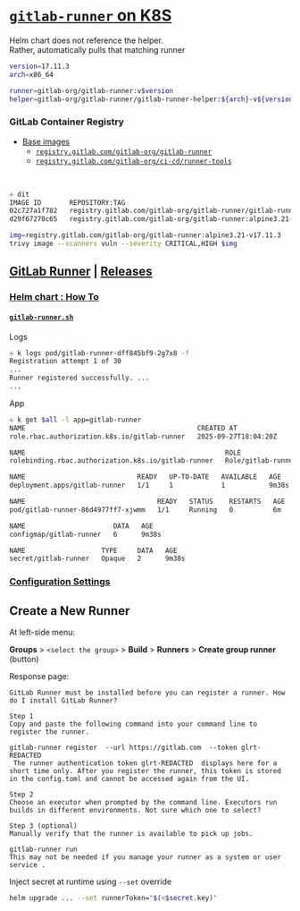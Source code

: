 
# [`gitlab-runner` on K8S](https://docs.gitlab.com/runner/install/kubernetes/)

Helm chart does not reference the helper.   
Rather, automatically pulls that matching runner

```bash
version=17.11.3
arch=x86_64

runner=gitlab-org/gitlab-runner:v$version
helper=gitlab-org/gitlab-runner/gitlab-runner-helper:${arch}-v${version}

```

### GitLab Container Registry

- [Base images](https://gitlab.com/gitlab-org/ci-cd/runner-tools/base-images/-/tree/main/dockerfiles/runner)
    - [`registry.gitlab.com/gitlab-org/gitlab-runner`](https://gitlab.com/gitlab-org/gitlab-runner/container_registry)
    - [`registry.gitlab.com/gitlab-org/ci-cd/runner-tools`](https://gitlab.com/gitlab-org/ci-cd/runner-tools)

&nbsp;

```bash
☩ dit
IMAGE ID       REPOSITORY:TAG                                                                                 SIZE
02c727a1f782   registry.gitlab.com/gitlab-org/gitlab-runner/gitlab-runner-helper:alpine3.21-x86_64-v17.11.3   90.9MB
d29f67270c65   registry.gitlab.com/gitlab-org/gitlab-runner:alpine3.21-v17.11.3                               198MB
```
```bash
img=registry.gitlab.com/gitlab-org/gitlab-runner:alpine3.21-v17.11.3
trivy image --scanners vuln --severity CRITICAL,HIGH $img

```

## [GitLab Runner](https://gitlab.com/gitlab-org/gitlab-runner) | [Releases](https://gitlab.com/gitlab-org/gitlab-runner/-/releases)


### [Helm chart : How To](https://docs.gitlab.com/runner/install/kubernetes/)

#### [`gitlab-runner.sh`](gitlab-runner.sh)

Logs

```bash
☩ k logs pod/gitlab-runner-dff845bf9-2g7x8 -f
Registration attempt 1 of 30
...
Runner registered successfully. ...
...

```

App

```bash
☩ k get $all -l app=gitlab-runner
NAME                                           CREATED AT
role.rbac.authorization.k8s.io/gitlab-runner   2025-09-27T18:04:20Z

NAME                                                  ROLE                 AGE
rolebinding.rbac.authorization.k8s.io/gitlab-runner   Role/gitlab-runner   9m38s

NAME                            READY   UP-TO-DATE   AVAILABLE   AGE
deployment.apps/gitlab-runner   1/1     1            1           9m38s

NAME                                 READY   STATUS    RESTARTS   AGE
pod/gitlab-runner-86d4977ff7-xjwmm   1/1     Running   0          6m

NAME                      DATA   AGE
configmap/gitlab-runner   6      9m38s

NAME                   TYPE     DATA   AGE
secret/gitlab-runner   Opaque   2      9m38s
```

### [Configuration Settings](https://docs.gitlab.com/runner/executors/kubernetes/#configuration-settings)


## Create a New Runner

At left-side menu:

__Groups__ > `<select the group>` > __Build__ > __Runners__ > __Create group runner__ (button)

Response page:

```
GitLab Runner must be installed before you can register a runner. How do I install GitLab Runner?

Step 1
Copy and paste the following command into your command line to register the runner.

gitlab-runner register  --url https://gitlab.com  --token glrt-REDACTED
 The runner authentication token glrt-REDACTED  displays here for a short time only. After you register the runner, this token is stored in the config.toml and cannot be accessed again from the UI.

Step 2
Choose an executor when prompted by the command line. Executors run builds in different environments. Not sure which one to select? 

Step 3 (optional)
Manually verify that the runner is available to pick up jobs.

gitlab-runner run
This may not be needed if you manage your runner as a system or user service .
```

Inject secret at runtime using `--set` override

```bash
helm upgrade ... --set runnerToken="$(<$secret.key)"
```
